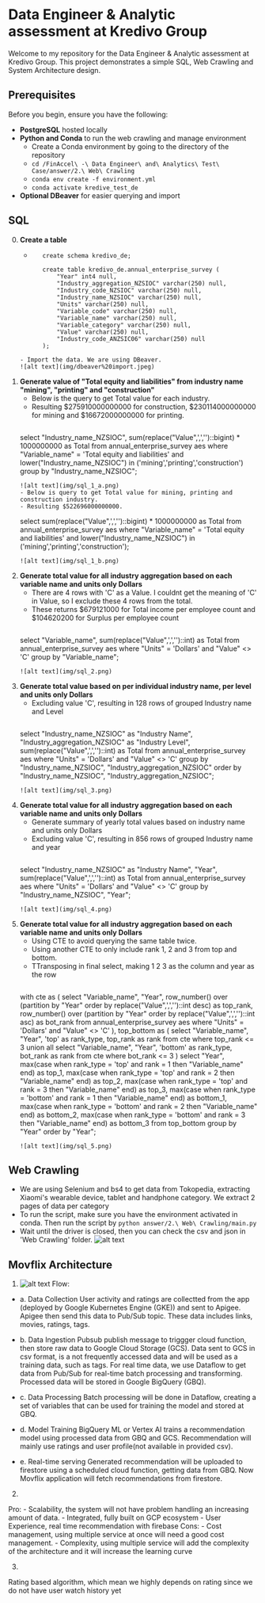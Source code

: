 # Data Engineer & Analytic assessment at Kredivo Group

Welcome to my repository for the Data Engineer & Analytic assessment at Kredivo Group. This project demonstrates a simple SQL, Web Crawling and System Architecture design.

## Prerequisites

Before you begin, ensure you have the following:

- **PostgreSQL** hosted locally
- **Python and Conda** to run the web crawling and manage environment
  - Create a Conda environment by going to the directory of the repository
  - ```cd /FinAccel\ -\ Data Engineer\ and\ Analytics\ Test\ Case/answer/2.\ Web\ Crawling```
  - ```conda env create -f environment.yml```
  - ```conda activate kredive_test_de```
- **Optional DBeaver** for easier querying and import

## SQL
0. **Create a table**
   - ```
        create schema kredivo_de;

        create table kredivo_de.annual_enterprise_survey (
            "Year" int4 null,
            "Industry_aggregation_NZSIOC" varchar(250) null,
            "Industry_code_NZSIOC" varchar(250) null,
            "Industry_name_NZSIOC" varchar(250) null,
            "Units" varchar(250) null,
            "Variable_code" varchar(250) null,
            "Variable_name" varchar(250) null,
            "Variable_category" varchar(250) null,
            "Value" varchar(250) null,
            "Industry_code_ANZSIC06" varchar(250) null
        );
    ```
   - Import the data. We are using DBeaver.
   ![alt text](img/dbeaver%20import.jpeg)

1. **Generate value of "Total equity and liabilities" from industry name "mining", "printing" and "construction"**
   - Below is the query to get Total value for each industry. 
   - Resulting $275910000000000 for construction, $230114000000000 for mining and $16672000000000 for printing.
     ```
    select "Industry_name_NZSIOC", sum(replace("Value",',','')::bigint)  * 1000000000 as Total
    from annual_enterprise_survey aes 
    where "Variable_name" = 'Total equity and liabilities'
        and lower("Industry_name_NZSIOC") in ('mining','printing','construction')
    group by "Industry_name_NZSIOC";
     ```
     ![alt text](img/sql_1_a.png)
   - Below is query to get Total value for mining, printing and construction industry. 
   - Resulting $522696000000000.
     ```
    select sum(replace("Value",',','')::bigint)  * 1000000000 as Total
    from annual_enterprise_survey aes 
    where "Variable_name" = 'Total equity and liabilities'
        and lower("Industry_name_NZSIOC") in ('mining','printing','construction');
     ```
     ![alt text](img/sql_1_b.png)

2. **Generate total value for all industry aggregation based on each variable name and units only Dollars**
   - There are 4 rows with 'C' as a Value. I couldnt get the meaning of 'C' in Value, so I exclude these 4 rows from the total. 
   - These returns $679121000 for Total income per employee count and $104620200 for Surplus per employee count
     ```
    select "Variable_name", sum(replace("Value",',','')::int) as Total
    from annual_enterprise_survey aes 
    where "Units" = 'Dollars'
        and "Value" <> 'C'
    group by "Variable_name";
     ```
     ![alt text](img/sql_2.png)

3. **Generate total value based on per individual industry name, per level and units only Dollars**
   - Excluding value 'C', resulting in 128 rows of grouped Industry name and Level
     ```
    select "Industry_name_NZSIOC" as "Industry Name", "Industry_aggregation_NZSIOC" as "Industry Level", sum(replace("Value",',','')::int) as Total
    from annual_enterprise_survey aes 
    where "Units" = 'Dollars'
        and "Value" <> 'C'
    group by "Industry_name_NZSIOC", "Industry_aggregation_NZSIOC"
    order by "Industry_name_NZSIOC", "Industry_aggregation_NZSIOC";
     ```
     ![alt text](img/sql_3.png)

4. **Generate total value for all industry aggregation based on each variable name and units only Dollars**
   - Generate summary of yearly total values based on industry name and units only Dollars
   - Excluding value 'C', resulting in 856 rows of grouped Industry name and year
     ```
    select "Industry_name_NZSIOC" as "Industry Name", "Year", sum(replace("Value",',','')::int) as Total
    from annual_enterprise_survey aes 
    where "Units" = 'Dollars'
        and "Value" <> 'C'
    group by "Industry_name_NZSIOC", "Year";
     ```
     ![alt text](img/sql_4.png)

5. **Generate total value for all industry aggregation based on each variable name and units only Dollars**
   - Using CTE to avoid querying the same table twice.
   - Using another CTE to only include rank 1, 2 and 3 from top and bottom.
   - TTransposing in final select, making 1 2 3 as the column and year as the row
     ```
    with cte as (
    select 
        "Variable_name", 
        "Year",
        row_number() over (partition by "Year" order by replace("Value",',','')::int desc) as top_rank,
        row_number() over (partition by "Year" order by replace("Value",',','')::int asc) as bot_rank
    from annual_enterprise_survey aes 
    where "Units" = 'Dollars'
        and "Value" <> 'C'
    ),
    top_bottom as (
    select 
        "Variable_name", 
        "Year",
        'top' as rank_type,
        top_rank as rank
    from cte
    where top_rank <= 3
    union all
    select 
        "Variable_name", 
        "Year",
        'bottom' as rank_type,
        bot_rank as rank
    from cte
    where bot_rank <= 3
    )
    select 
    "Year",
    max(case when rank_type = 'top' and rank = 1 then "Variable_name" end) as top_1,
    max(case when rank_type = 'top' and rank = 2 then "Variable_name" end) as top_2,
    max(case when rank_type = 'top' and rank = 3 then "Variable_name" end) as top_3,
    max(case when rank_type = 'bottom' and rank = 1 then "Variable_name" end) as bottom_1,
    max(case when rank_type = 'bottom' and rank = 2 then "Variable_name" end) as bottom_2,
    max(case when rank_type = 'bottom' and rank = 3 then "Variable_name" end) as bottom_3
    from top_bottom
    group by 
    "Year"
    order by 
    "Year";
     ```
     ![alt text](img/sql_5.png)

## Web Crawling
   - We are using Selenium and bs4 to get data from Tokopedia, extracting Xiaomi's wearable device, tablet and handphone category. We extract 2 pages of data per category
   - To run the script, make sure you have the environment activated in conda. Then run the script by
    ```python answer/2.\ Web\ Crawling/main.py```
   - Wait until the driver is closed, then you can check the csv and json in 'Web Crawling' folder.
    ![alt text](img/tokped.png)
  
## Movflix Architecture
   1. ![alt text](img/Movflix_Architecture.png)
   Flow:

   - a. Data Collection
   User activity and ratings are collectted from the app (deployed by Google Kubernetes Engine (GKE)) and sent to Apigee. 
   Apigee then send this data to Pub/Sub topic. These data includes links, movies, ratings, tags.

   - b. Data Ingestion
   Pubsub publish message to triggger cloud function, then store raw data to Google Cloud Storage (GCS). 
   Data sent to GCS in csv format, is a not frequently accessed data and will be used as a training data, such as tags.
   For real time data, we use Dataflow to get data from Pub/Sub for real-time batch processing and transforming. 
   Processed data will be stored in Google BigQuery (GBQ).

   - c. Data Processing
   Batch processing will be done in Dataflow, creating a set of variables that can be used for training the model and stored at GBQ.

   - d. Model Training
   BigQuery ML or Vertex AI trains a recommendation model using processed data from GBQ and GCS. 
   Recommendation will mainly use ratings and user profile(not available in provided csv).

   - e. Real-time serving 
   Generated recommendation will be uploaded to firestore using a scheduled cloud function, getting data from GBQ.
   Now Movflix application will fetch recommendations from firestore.

   2.
   Pro: 
       - Scalability, the system will not have problem handling an increasing amount of data.
       - Integrated, fully built on GCP ecosystem
       - User Experience, real time recommendation with firebase
   Cons: 
       - Cost management, using multiple service at once will need a good cost management.
       - Complexity, using multiple service will add the complexity of the architecture and it will increase the learning curve

   3. 
   Rating based algorithm, which mean we highly depends on rating since we do not have user watch history yet